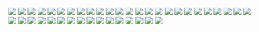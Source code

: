 ![](/source/shopping/Slide01.jpg)
![](/source/shopping/Slide02.jpg)
![](/source/shopping/Slide03.jpg)
![](/source/shopping/Slide04.jpg)
![](/source/shopping/Slide05.jpg)
![](/source/shopping/Slide06.jpg)
![](/source/shopping/Slide07.jpg)
![](/source/shopping/Slide08.jpg)
![](/source/shopping/Slide09.jpg)
![](/source/shopping/Slide10.jpg)
![](/source/shopping/Slide11.jpg)
![](/source/shopping/Slide12.jpg)
![](/source/shopping/Slide13.jpg)
![](/source/shopping/Slide14.jpg)
![](/source/shopping/Slide15.jpg)
![](/source/shopping/Slide16.jpg)
![](/source/shopping/Slide17.jpg)
![](/source/shopping/Slide18.jpg)
![](/source/shopping/Slide19.jpg)
![](/source/shopping/Slide20.jpg)
![](/source/shopping/Slide21.jpg)
![](/source/shopping/Slide22.jpg)
![](/source/shopping/Slide23.jpg)
![](/source/shopping/Slide24.jpg)
![](/source/shopping/Slide25.jpg)
![](/source/shopping/Slide26.jpg)
![](/source/shopping/Slide27.jpg)
![](/source/shopping/Slide28.jpg)
![](/source/shopping/Slide29.jpg)
![](/source/shopping/Slide30.jpg)
![](/source/shopping/Slide31.jpg)
![](/source/shopping/Slide32.jpg)
![](/source/shopping/Slide33.jpg)
![](/source/shopping/Slide34.jpg)
![](/source/shopping/Slide35.jpg)
![](/source/shopping/Slide36.jpg)
![](/source/shopping/Slide37.jpg)
![](/source/shopping/Slide38.jpg)
![](/source/shopping/Slide39.jpg)
![](/source/shopping/Slide40.jpg)
![](/source/shopping/Slide41.jpg)

